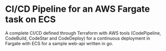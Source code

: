 # CI/CD Pipeline for an AWS Fargate task on ECS

A complete CI/CD defined through Terraform with AWS tools (CodePipeline, CodeBuild, CodeStar and CodeDeploy) for a continuous deployment in Fargate with ECS for a sample web-api written in go.

